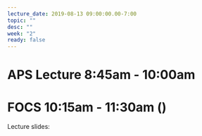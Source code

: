 ```yaml
---
lecture_date: 2019-08-13 09:00:00.00-7:00
topic: ""
desc: ""
week: "2"
ready: false
---
```


# APS Lecture 8:45am - 10:00am




# FOCS 10:15am - 11:30am ()

Lecture slides: 



